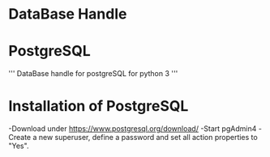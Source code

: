 # DataBase Handle

# PostgreSQL
''' DataBase handle for postgreSQL for python 3
'''
# Installation of PostgreSQL
-Download under https://www.postgresql.org/download/
-Start pgAdmin4
-Create a new superuser, define a password and set all action properties to "Yes".
